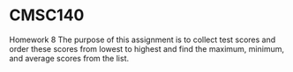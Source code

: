 # CMSC140
Homework 8 
The purpose of this assignment is to collect test scores and order these scores from lowest to highest and find the maximum, minimum, and average scores from the list. 
